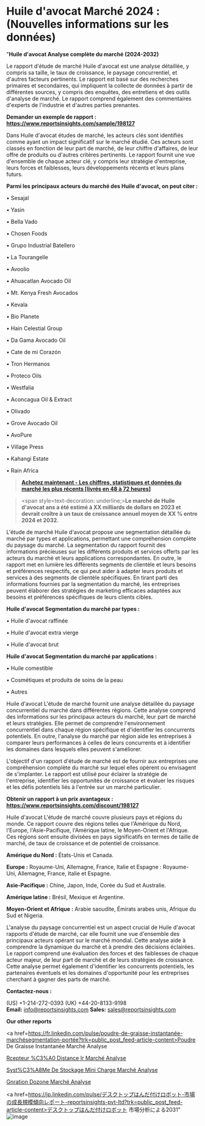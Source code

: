 # Huile d'avocat Marché 2024 : (Nouvelles informations sur les données)

"<strong>Huile d'avocat Analyse complète du marché (2024-2032)</strong>

Le rapport d'étude de marché Huile d'avocat est une analyse détaillée, y compris sa taille, le taux de croissance, le paysage concurrentiel, et d'autres facteurs pertinents. Le rapport est basé sur des recherches primaires et secondaires, qui impliquent la collecte de données à partir de différentes sources, y compris des enquêtes, des entretiens et des outils d'analyse de marché. Le rapport comprend également des commentaires d'experts de l'industrie et d'autres parties prenantes.

<strong>Demander un exemple de rapport : </strong><strong><a href=https://www.reportsinsights.com/sample/198127>https://www.reportsinsights.com/sample/198127</a></strong>

Dans Huile d'avocat études de marché, les acteurs clés sont identifiés comme ayant un impact significatif sur le marché étudié. Ces acteurs sont classés en fonction de leur part de marché, de leur chiffre d'affaires, de leur offre de produits ou d'autres critères pertinents. Le rapport fournit une vue d'ensemble de chaque acteur clé, y compris leur stratégie d'entreprise, leurs forces et faiblesses, leurs développements récents et leurs plans futurs.

<strong>Parmi les principaux acteurs du marché des Huile d'avocat, on peut citer :</strong>

• Sesajal

• Yasin

• Bella Vado

• Chosen Foods

• Grupo Industrial Batellero

• La Tourangelle

• Avoolio

• Ahuacatlan Avocado Oil

• Mt. Kenya Fresh Avocados

• Kevala

• Bio Planete

• Hain Celestial Group

• Da Gama Avocado Oil

• Cate de mi Corazón

• Tron Hermanos

• Proteco Oils

• Westfalia

• Aconcagua Oil & Extract

• Olivado

• Grove Avocado Oil

• AvoPure

• Village Press

• Kahangi Estate

• Rain Africa

<blockquote><a href=https://reportsinsights.com/buynow/198127><span style=text-decoration: underline;><strong>Achetez maintenant - Les chiffres, statistiques et données du marché les plus récents [livrés en 48 à 72 heures]</strong></span></a></blockquote>
<blockquote>
<div class=group w-full text-gray-800 dark:text-gray-100 border-b border-black/10 dark:border-gray-900/50 bg-gray-50 dark:bg-[#444654]>
<div class=flex p-4 gap-4 text-base md:gap-6 md:max-w-2xl lg:max-w-xl xl:max-w-3xl md:py-6 lg:px-0 m-auto>
<div class=relative flex flex-col w-[calc(100%-50px)] gap-1 md:gap-3 lg:w-[calc(100%-115px)]>
<div class=flex flex-grow flex-col gap-3>
<div class=min-h-[20px] flex flex-col items-start gap-4 whitespace-pre-wrap break-words>
<div class=result-streaming markdown prose w-full break-words dark:prose-invert light>

<span style=text-decoration: underline;><strong>Le marché de Huile d'avocat ans a été estimé à XX milliards de dollars en 2023 et devrait croître à un taux de croissance annuel moyen de XX % entre 2024 et 2032.</strong></span>

</div>
</div>
</div>
</div>
</div>
</div></blockquote>
L'étude de marché Huile d'avocat propose une segmentation détaillée du marché par types et applications, permettant une compréhension complète du paysage du marché. La segmentation du rapport fournit des informations précieuses sur les différents produits et services offerts par les acteurs du marché et leurs applications correspondantes. En outre, le rapport met en lumière les différents segments de clientèle et leurs besoins et préférences respectifs, ce qui peut aider à adapter leurs produits et services à des segments de clientèle spécifiques. En tirant parti des informations fournies par la segmentation du marché, les entreprises peuvent élaborer des stratégies de marketing efficaces adaptées aux besoins et préférences spécifiques de leurs clients cibles.

<strong>Huile d'avocat Segmentation du marché par types :</strong>

• Huile d'avocat raffinée

• Huile d'avocat extra vierge

• Huile d'avocat brut

<strong>Huile d'avocat Segmentation du marché par applications :</strong>

• Huile comestible

• Cosmétiques et produits de soins de la peau

• Autres

Huile d'avocat L'étude de marché fournit une analyse détaillée du paysage concurrentiel du marché dans différentes régions. Cette analyse comprend des informations sur les principaux acteurs du marché, leur part de marché et leurs stratégies. Elle permet de comprendre l'environnement concurrentiel dans chaque région spécifique et d'identifier les concurrents potentiels. En outre, l'analyse du marché par région aide les entreprises à comparer leurs performances à celles de leurs concurrents et à identifier les domaines dans lesquels elles peuvent s'améliorer.

L'objectif d'un rapport d'étude de marché est de fournir aux entreprises une compréhension complète du marché sur lequel elles opèrent ou envisagent de s'implanter. Le rapport est utilisé pour éclairer la stratégie de l'entreprise, identifier les opportunités de croissance et évaluer les risques et les défis potentiels liés à l'entrée sur un marché particulier.

<strong>Obtenir un rapport à un prix avantageux : <a href=https://www.reportsinsights.com/discount/198127>https://www.reportsinsights.com/discount/198127</a></strong>

Huile d'avocat L'étude de marché couvre plusieurs pays et régions du monde. Ce rapport couvre des régions telles que l'Amérique du Nord, l'Europe, l'Asie-Pacifique, l'Amérique latine, le Moyen-Orient et l'Afrique. Ces régions sont ensuite divisées en pays significatifs en termes de taille de marché, de taux de croissance et de potentiel de croissance.

<strong>Amérique du Nord :</strong> États-Unis et Canada.

<strong>Europe :</strong> Royaume-Uni, Allemagne, France, Italie et Espagne : Royaume-Uni, Allemagne, France, Italie et Espagne.

<strong>Asie-Pacifique :</strong> Chine, Japon, Inde, Corée du Sud et Australie.

<strong>Amérique latine :</strong> Brésil, Mexique et Argentine.

<strong>Moyen-Orient et Afrique :</strong> Arabie saoudite, Émirats arabes unis, Afrique du Sud et Nigeria.

L'analyse du paysage concurrentiel est un aspect crucial de Huile d'avocat rapports d'étude de marché, car elle fournit une vue d'ensemble des principaux acteurs opérant sur le marché mondial. Cette analyse aide à comprendre la dynamique du marché et à prendre des décisions éclairées. Le rapport comprend une évaluation des forces et des faiblesses de chaque acteur majeur, de leur part de marché et de leurs stratégies de croissance. Cette analyse permet également d'identifier les concurrents potentiels, les partenaires éventuels et les domaines d'opportunité pour les entreprises cherchant à gagner des parts de marché.

<strong>Contactez-nous :</strong>

(US) +1-214-272-0393
(UK) +44-20-8133-9198
<strong>Email:</strong> <a>info@reportsinsights.com</a>
<strong>Sales:</strong> <a>sales@reportsinsights.com</a>

<strong>Our other reports</strong>

<a href=https://fr.linkedin.com/pulse/poudre-de-graisse-instantanée-marchésegmentation-portée?trk=public_post_feed-article-content>Poudre De Graisse Instantanée Marché Analyse</a>

<a href=https://www.linkedin.com/pulse/r%C3%A9cepteur-%C3%A0-distance-ir-march%C3%A9-informations-bas%C3%A9es-imjff/>Rcepteur %C3%A0 Distance Ir Marché Analyse</a>

<a href=https://www.linkedin.com/pulse/syst%C3%A8me-de-stockage-mini-charge-march%C3%A9-jusquen-pdu7f/>Syst%C3%A8Me De Stockage Mini Charge Marché Analyse</a>

<a href=https://www.linkedin.com/pulse/g%C3%A9n%C3%A9ration-dozone-march%C3%A9-personnalisation-z2pff/>Gnration Dozone Marché Analyse</a>

<a href=https://jp.linkedin.com/pulse/デスクトップはんだ付けロボット-市場の成長規模傾向レポート-reportsinsights-pvt-ltd?trk=public_post_feed-article-content>デスクトップはんだ付けロボット 市場分析による2031</a>"
![image](https://github.com/daminid12/RImarketTech/assets/158430485/968527a8-c7ed-4f59-8fde-d8bfaa168216)

